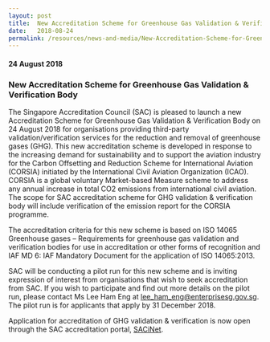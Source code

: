 ```yaml
---
layout: post
title:  New Accreditation Scheme for Greenhouse Gas Validation & Verification Body
date:   2018-08-24
permalink: /resources/news-and-media/New-Accreditation-Scheme-for-Greenhouse-Gas-Validation-Verification-Body
---
```

#### 24 August 2018
### **New Accreditation Scheme for Greenhouse Gas Validation & Verification Body**

The Singapore Accreditation Council (SAC) is pleased to launch a new Accreditation Scheme for Greenhouse Gas Validation & Verification Body on 24 August 2018 for organisations providing third-party validation/verification services for the reduction and removal of greenhouse gases (GHG).   This new accreditation scheme is developed in response to the increasing demand for sustainability and to support the aviation industry for the Carbon Offsetting and Reduction Scheme for International Aviation (CORSIA) initiated by the International Civil Aviation Organization (ICAO).  CORSIA is a global voluntary Market-based Measure scheme to address any annual increase in total CO2 emissions from international civil aviation. The scope for SAC accreditation scheme for GHG validation & verification body will include verification of the emission report for the CORSIA programme. 

The accreditation criteria for this new scheme is based on ISO 14065 Greenhouse gases – Requirements for greenhouse gas validation and verification bodies for use in accreditation or other forms of recognition and IAF MD 6: IAF Mandatory Document for the application of ISO 14065:2013.

SAC will be conducting a pilot run for this new scheme and is inviting expression of interest from organisations that wish to seek accreditation from SAC.  If you wish to participate and find out more details on the pilot run, please contact Ms Lee Ham Eng at <lee_ham_eng@enterprisesg.gov.sg>.   The pilot run is for applicants that apply by 31 December 2018. 
 
Application for accreditation of GHG validation & verification is now open through the SAC accreditation portal, [SACiNet](https://sacinet.enterprisesg.gov.sg/sac/forms/sacinet/sacinet-logon-external.form).
